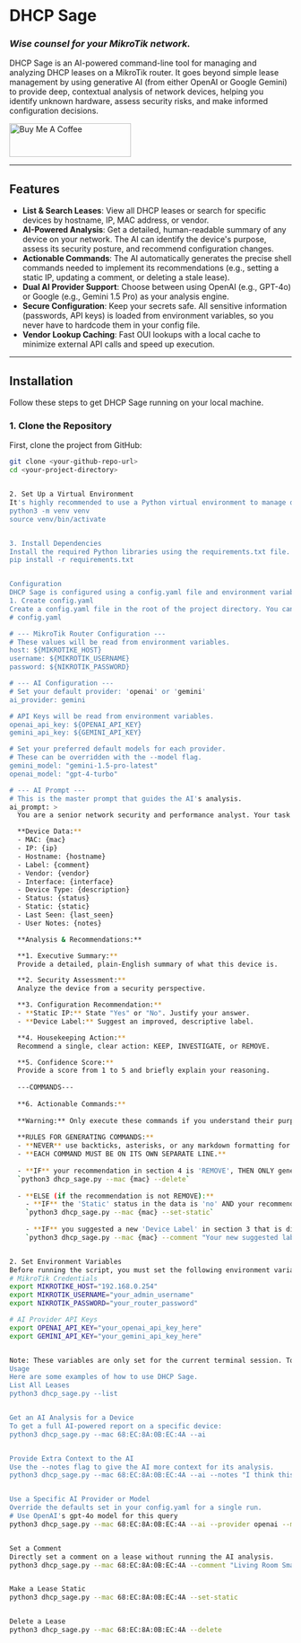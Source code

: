 # DHCP Sage

### *Wise counsel for your MikroTik network.*

DHCP Sage is an AI-powered command-line tool for managing and analyzing DHCP leases on a MikroTik router. It goes beyond simple lease management by using generative AI (from either OpenAI or Google Gemini) to provide deep, contextual analysis of network devices, helping you identify unknown hardware, assess security risks, and make informed configuration decisions.

<a href="https://buymeacoffee.com/farsonic" target="_blank"><img src="https://cdn.buymeacoffee.com/buttons/v2/default-yellow.png" alt="Buy Me A Coffee" style="height: 60px; width: 217px;" ></a>

---

## Features

- **List & Search Leases**: View all DHCP leases or search for specific devices by hostname, IP, MAC address, or vendor.
- **AI-Powered Analysis**: Get a detailed, human-readable summary of any device on your network. The AI can identify the device's purpose, assess its security posture, and recommend configuration changes.
- **Actionable Commands**: The AI automatically generates the precise shell commands needed to implement its recommendations (e.g., setting a static IP, updating a comment, or deleting a stale lease).
- **Dual AI Provider Support**: Choose between using OpenAI (e.g., GPT-4o) or Google (e.g., Gemini 1.5 Pro) as your analysis engine.
- **Secure Configuration**: Keep your secrets safe. All sensitive information (passwords, API keys) is loaded from environment variables, so you never have to hardcode them in your config file.
- **Vendor Lookup Caching**: Fast OUI lookups with a local cache to minimize external API calls and speed up execution.

---

## Installation

Follow these steps to get DHCP Sage running on your local machine.

### 1. Clone the Repository
First, clone the project from GitHub:
```bash
git clone <your-github-repo-url>
cd <your-project-directory>


2. Set Up a Virtual Environment
It's highly recommended to use a Python virtual environment to manage dependencies.
python3 -m venv venv
source venv/bin/activate


3. Install Dependencies
Install the required Python libraries using the requirements.txt file.
pip install -r requirements.txt


Configuration
DHCP Sage is configured using a config.yaml file and environment variables.
1. Create config.yaml
Create a config.yaml file in the root of the project directory. You can use the example below as a template. This file is safe to commit to Git as it contains no secrets.
# config.yaml

# --- MikroTik Router Configuration ---
# These values will be read from environment variables.
host: ${MIKROTIKE_HOST}
username: ${MIKROTIK_USERNAME}
password: ${NIKROTIK_PASSWORD}

# --- AI Configuration ---
# Set your default provider: 'openai' or 'gemini'
ai_provider: gemini

# API Keys will be read from environment variables.
openai_api_key: ${OPENAI_API_KEY}
gemini_api_key: ${GEMINI_API_KEY}

# Set your preferred default models for each provider.
# These can be overridden with the --model flag.
gemini_model: "gemini-1.5-pro-latest"
openai_model: "gpt-4-turbo"

# --- AI Prompt ---
# This is the master prompt that guides the AI's analysis.
ai_prompt: >
  You are a senior network security and performance analyst. Your task is to provide a comprehensive and actionable analysis of a network device using the following data. Your response must be structured with the headings provided below.

  **Device Data:**
  - MAC: {mac}
  - IP: {ip}
  - Hostname: {hostname}
  - Label: {comment}
  - Vendor: {vendor}
  - Interface: {interface}
  - Device Type: {description}
  - Status: {status}
  - Static: {static}
  - Last Seen: {last_seen}
  - User Notes: {notes}

  **Analysis & Recommendations:**

  **1. Executive Summary:**
  Provide a detailed, plain-English summary of what this device is.

  **2. Security Assessment:**
  Analyze the device from a security perspective.

  **3. Configuration Recommendation:**
  - **Static IP:** State "Yes" or "No". Justify your answer.
  - **Device Label:** Suggest an improved, descriptive label.

  **4. Housekeeping Action:**
  Recommend a single, clear action: KEEP, INVESTIGATE, or REMOVE.

  **5. Confidence Score:**
  Provide a score from 1 to 5 and briefly explain your reasoning.
  
  ---COMMANDS---
  
  **6. Actionable Commands:**
  
  **Warning:** Only execute these commands if you understand their purpose and how to use them. Misuse can interrupt network functionality.
  
  **RULES FOR GENERATING COMMANDS:**
  - **NEVER** use backticks, asterisks, or any markdown formatting for the commands.
  - **EACH COMMAND MUST BE ON ITS OWN SEPARATE LINE.**
  
  - **IF** your recommendation in section 4 is 'REMOVE', THEN ONLY generate this single, exact line:
  `python3 dhcp_sage.py --mac {mac} --delete`
  
  - **ELSE (if the recommendation is not REMOVE):**
    - **IF** the 'Static' status in the data is 'no' AND your recommendation in section 3 was 'Yes', THEN generate this exact line:
    `python3 dhcp_sage.py --mac {mac} --set-static`
    
    - **IF** you suggested a new 'Device Label' in section 3 that is different from the current 'Label', THEN generate this exact line:
    `python3 dhcp_sage.py --mac {mac} --comment "Your new suggested label"`


2. Set Environment Variables
Before running the script, you must set the following environment variables in your terminal. This keeps your credentials secure and out of the codebase.
# MikroTik Credentials
export MIKROTIKE_HOST="192.168.0.254"
export MIKROTIK_USERNAME="your_admin_username"
export NIKROTIK_PASSWORD="your_router_password"

# AI Provider API Keys
export OPENAI_API_KEY="your_openai_api_key_here"
export GEMINI_API_KEY="your_gemini_api_key_here"


Note: These variables are only set for the current terminal session. To make them permanent, add them to your shell's profile script (e.g., ~/.zshrc, ~/.bash_profile).
Usage
Here are some examples of how to use DHCP Sage.
List All Leases
python3 dhcp_sage.py --list


Get an AI Analysis for a Device
To get a full AI-powered report on a specific device:
python3 dhcp_sage.py --mac 68:EC:8A:0B:EC:4A --ai


Provide Extra Context to the AI
Use the --notes flag to give the AI more context for its analysis.
python3 dhcp_sage.py --mac 68:EC:8A:0B:EC:4A --ai --notes "I think this is my new smart hub in the living room."


Use a Specific AI Provider or Model
Override the defaults set in your config.yaml for a single run.
# Use OpenAI's gpt-4o model for this query
python3 dhcp_sage.py --mac 68:EC:8A:0B:EC:4A --ai --provider openai --model gpt-4o


Set a Comment
Directly set a comment on a lease without running the AI analysis.
python3 dhcp_sage.py --mac 68:EC:8A:0B:EC:4A --comment "Living Room Smart Hub"


Make a Lease Static
python3 dhcp_sage.py --mac 68:EC:8A:0B:EC:4A --set-static


Delete a Lease
python3 dhcp_sage.py --mac 68:EC:8A:0B:EC:4A --delete



